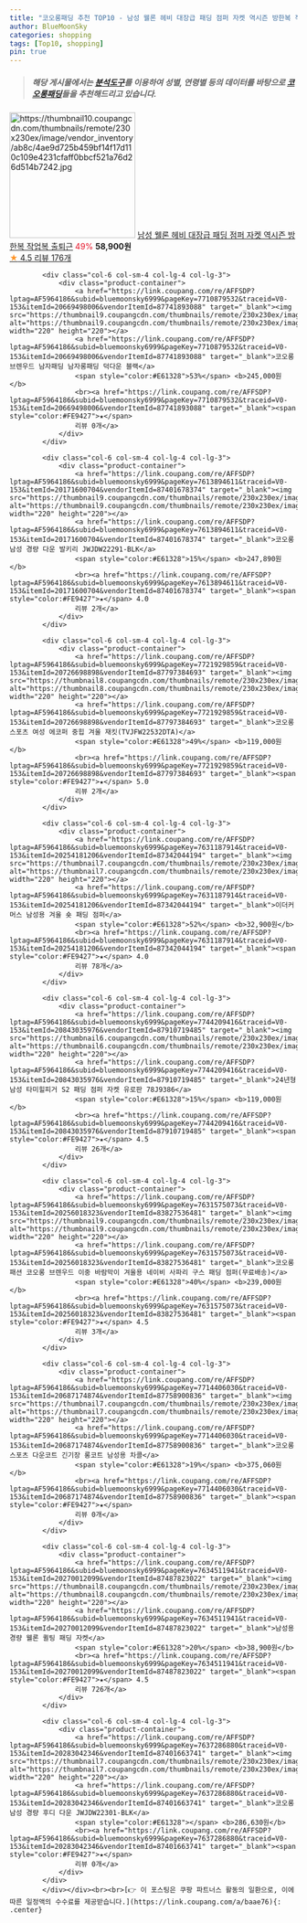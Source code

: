 ```yaml
---
title: "코오롱패딩 추천 TOP10 - 남성 웰론 헤비 대장급 패딩 점퍼 자켓 역시즌 방한복 작업복 출퇴근"
author: BlueMoonSky
categories: shopping
tags: [Top10, shopping]
pin: true
---
```


> ##### 해당 게시물에서는 [**분석도구**](https://itemscout.io/)를 이용하여 **성별**, **연령별** 등의 데이터를 바탕으로 [**코오롱패딩**](https://link.coupang.com/a/baae76)들을 추천해드리고 있습니다.
<div class="container"><div class="row">
            <div class="col-6 col-sm-4 col-lg-4 col-lg-3">
                <div class="product-container">
                    <a href="https://link.coupang.com/re/AFFSDP?lptag=AF5964186&subid=bluemoonsky6999&pageKey=7677781111&traceid=V0-153&itemId=20499223907&vendorItemId=87577492575" target="_blank"><img src="https://thumbnail10.coupangcdn.com/thumbnails/remote/230x230ex/image/vendor_inventory/ab8c/4ae9d725b459bf14f17d110c109e4231cfaff0bbcf521a76d26d514b7242.jpg" alt="https://thumbnail10.coupangcdn.com/thumbnails/remote/230x230ex/image/vendor_inventory/ab8c/4ae9d725b459bf14f17d110c109e4231cfaff0bbcf521a76d26d514b7242.jpg" width="220" height="220"></a>
                    <a href="https://link.coupang.com/re/AFFSDP?lptag=AF5964186&subid=bluemoonsky6999&pageKey=7677781111&traceid=V0-153&itemId=20499223907&vendorItemId=87577492575" target="_blank">남성 웰론 헤비 대장급 패딩 점퍼 자켓 역시즌 방한복 작업복 출퇴근</a>
                    <span style="color:#E61328">49%</span> <b>58,900원</b>
                    <br><a href="https://link.coupang.com/re/AFFSDP?lptag=AF5964186&subid=bluemoonsky6999&pageKey=7677781111&traceid=V0-153&itemId=20499223907&vendorItemId=87577492575" target="_blank"><span style="color:#FE9427">★</span> 4.5
                    리뷰 176개</a>
                </div>
            </div>
            
            <div class="col-6 col-sm-4 col-lg-4 col-lg-3">
                <div class="product-container">
                    <a href="https://link.coupang.com/re/AFFSDP?lptag=AF5964186&subid=bluemoonsky6999&pageKey=7710879532&traceid=V0-153&itemId=20669498006&vendorItemId=87741893088" target="_blank"><img src="https://thumbnail9.coupangcdn.com/thumbnails/remote/230x230ex/image/vendor_inventory/2fed/463af08d2556bdec4ab6b59373a237947ef60a55dc236aa04e68884a1c53.jpeg" alt="https://thumbnail9.coupangcdn.com/thumbnails/remote/230x230ex/image/vendor_inventory/2fed/463af08d2556bdec4ab6b59373a237947ef60a55dc236aa04e68884a1c53.jpeg" width="220" height="220"></a>
                    <a href="https://link.coupang.com/re/AFFSDP?lptag=AF5964186&subid=bluemoonsky6999&pageKey=7710879532&traceid=V0-153&itemId=20669498006&vendorItemId=87741893088" target="_blank">코오롱 브렌우드 남자패딩 남자롱패딩 덕다운 블랙</a>
                    <span style="color:#E61328">53%</span> <b>245,000원</b>
                    <br><a href="https://link.coupang.com/re/AFFSDP?lptag=AF5964186&subid=bluemoonsky6999&pageKey=7710879532&traceid=V0-153&itemId=20669498006&vendorItemId=87741893088" target="_blank"><span style="color:#FE9427">★</span> 
                    리뷰 0개</a>
                </div>
            </div>
            
            <div class="col-6 col-sm-4 col-lg-4 col-lg-3">
                <div class="product-container">
                    <a href="https://link.coupang.com/re/AFFSDP?lptag=AF5964186&subid=bluemoonsky6999&pageKey=7613894611&traceid=V0-153&itemId=20171600704&vendorItemId=87401678374" target="_blank"><img src="https://thumbnail9.coupangcdn.com/thumbnails/remote/230x230ex/image/vendor_inventory/4166/faad1af3ade756b2ca95c3a1ba8c7930dbc910ba017cf435e36f5cdc86fe.jpg" alt="https://thumbnail9.coupangcdn.com/thumbnails/remote/230x230ex/image/vendor_inventory/4166/faad1af3ade756b2ca95c3a1ba8c7930dbc910ba017cf435e36f5cdc86fe.jpg" width="220" height="220"></a>
                    <a href="https://link.coupang.com/re/AFFSDP?lptag=AF5964186&subid=bluemoonsky6999&pageKey=7613894611&traceid=V0-153&itemId=20171600704&vendorItemId=87401678374" target="_blank">코오롱 남성 경량 다운 발키리 JWJDW22291-BLK</a>
                    <span style="color:#E61328">15%</span> <b>247,890원</b>
                    <br><a href="https://link.coupang.com/re/AFFSDP?lptag=AF5964186&subid=bluemoonsky6999&pageKey=7613894611&traceid=V0-153&itemId=20171600704&vendorItemId=87401678374" target="_blank"><span style="color:#FE9427">★</span> 4.0
                    리뷰 2개</a>
                </div>
            </div>
            
            <div class="col-6 col-sm-4 col-lg-4 col-lg-3">
                <div class="product-container">
                    <a href="https://link.coupang.com/re/AFFSDP?lptag=AF5964186&subid=bluemoonsky6999&pageKey=7721929859&traceid=V0-153&itemId=20726698898&vendorItemId=87797384693" target="_blank"><img src="https://thumbnail8.coupangcdn.com/thumbnails/remote/230x230ex/image/vendor_inventory/e7bc/4b77e516a5c13573536594a42b65e46495a3745398964c97d4da69460f2e.jpg" alt="https://thumbnail8.coupangcdn.com/thumbnails/remote/230x230ex/image/vendor_inventory/e7bc/4b77e516a5c13573536594a42b65e46495a3745398964c97d4da69460f2e.jpg" width="220" height="220"></a>
                    <a href="https://link.coupang.com/re/AFFSDP?lptag=AF5964186&subid=bluemoonsky6999&pageKey=7721929859&traceid=V0-153&itemId=20726698898&vendorItemId=87797384693" target="_blank">코오롱스포츠 여성 에코퍼 중힙 겨울 재킷(TVJFW22532DTA)</a>
                    <span style="color:#E61328">49%</span> <b>119,000원</b>
                    <br><a href="https://link.coupang.com/re/AFFSDP?lptag=AF5964186&subid=bluemoonsky6999&pageKey=7721929859&traceid=V0-153&itemId=20726698898&vendorItemId=87797384693" target="_blank"><span style="color:#FE9427">★</span> 5.0
                    리뷰 2개</a>
                </div>
            </div>
            
            <div class="col-6 col-sm-4 col-lg-4 col-lg-3">
                <div class="product-container">
                    <a href="https://link.coupang.com/re/AFFSDP?lptag=AF5964186&subid=bluemoonsky6999&pageKey=7631187914&traceid=V0-153&itemId=20254181206&vendorItemId=87342044194" target="_blank"><img src="https://thumbnail7.coupangcdn.com/thumbnails/remote/230x230ex/image/vendor_inventory/0b6a/10d0edc03bbf441fc95a80e24d4b001d7637e3d081f839d29536eba4aa61.png" alt="https://thumbnail7.coupangcdn.com/thumbnails/remote/230x230ex/image/vendor_inventory/0b6a/10d0edc03bbf441fc95a80e24d4b001d7637e3d081f839d29536eba4aa61.png" width="220" height="220"></a>
                    <a href="https://link.coupang.com/re/AFFSDP?lptag=AF5964186&subid=bluemoonsky6999&pageKey=7631187914&traceid=V0-153&itemId=20254181206&vendorItemId=87342044194" target="_blank">이더커머스 남성용 겨울 숏 패딩 점퍼</a>
                    <span style="color:#E61328">52%</span> <b>32,900원</b>
                    <br><a href="https://link.coupang.com/re/AFFSDP?lptag=AF5964186&subid=bluemoonsky6999&pageKey=7631187914&traceid=V0-153&itemId=20254181206&vendorItemId=87342044194" target="_blank"><span style="color:#FE9427">★</span> 4.0
                    리뷰 78개</a>
                </div>
            </div>
            
            <div class="col-6 col-sm-4 col-lg-4 col-lg-3">
                <div class="product-container">
                    <a href="https://link.coupang.com/re/AFFSDP?lptag=AF5964186&subid=bluemoonsky6999&pageKey=7744209416&traceid=V0-153&itemId=20843035976&vendorItemId=87910719485" target="_blank"><img src="https://thumbnail6.coupangcdn.com/thumbnails/remote/230x230ex/image/vendor_inventory/0601/cf8f9a34324081a09c1c6acf9b5a53d17ed5f20812334e93e5c12984123e.jpg" alt="https://thumbnail6.coupangcdn.com/thumbnails/remote/230x230ex/image/vendor_inventory/0601/cf8f9a34324081a09c1c6acf9b5a53d17ed5f20812334e93e5c12984123e.jpg" width="220" height="220"></a>
                    <a href="https://link.coupang.com/re/AFFSDP?lptag=AF5964186&subid=bluemoonsky6999&pageKey=7744209416&traceid=V0-153&itemId=20843035976&vendorItemId=87910719485" target="_blank">24년형 남성 타미힐피거 S2 패딩 점퍼 자켓 유로판 78J9386</a>
                    <span style="color:#E61328">15%</span> <b>119,000원</b>
                    <br><a href="https://link.coupang.com/re/AFFSDP?lptag=AF5964186&subid=bluemoonsky6999&pageKey=7744209416&traceid=V0-153&itemId=20843035976&vendorItemId=87910719485" target="_blank"><span style="color:#FE9427">★</span> 4.5
                    리뷰 26개</a>
                </div>
            </div>
            
            <div class="col-6 col-sm-4 col-lg-4 col-lg-3">
                <div class="product-container">
                    <a href="https://link.coupang.com/re/AFFSDP?lptag=AF5964186&subid=bluemoonsky6999&pageKey=7631575073&traceid=V0-153&itemId=20256018323&vendorItemId=83827536481" target="_blank"><img src="https://thumbnail9.coupangcdn.com/thumbnails/remote/230x230ex/image/vendor_inventory/ed23/b5885e044e59c7b20fc1f780963ec8d6b5e8a95700f0e2f54720b849d774.jpg" alt="https://thumbnail9.coupangcdn.com/thumbnails/remote/230x230ex/image/vendor_inventory/ed23/b5885e044e59c7b20fc1f780963ec8d6b5e8a95700f0e2f54720b849d774.jpg" width="220" height="220"></a>
                    <a href="https://link.coupang.com/re/AFFSDP?lptag=AF5964186&subid=bluemoonsky6999&pageKey=7631575073&traceid=V0-153&itemId=20256018323&vendorItemId=83827536481" target="_blank">코오롱패션 코오롱 브렌우드 이중 바람막이 겨울용 네이비 사파리 구스 패딩 점퍼(무료배송)</a>
                    <span style="color:#E61328">40%</span> <b>239,000원</b>
                    <br><a href="https://link.coupang.com/re/AFFSDP?lptag=AF5964186&subid=bluemoonsky6999&pageKey=7631575073&traceid=V0-153&itemId=20256018323&vendorItemId=83827536481" target="_blank"><span style="color:#FE9427">★</span> 4.5
                    리뷰 3개</a>
                </div>
            </div>
            
            <div class="col-6 col-sm-4 col-lg-4 col-lg-3">
                <div class="product-container">
                    <a href="https://link.coupang.com/re/AFFSDP?lptag=AF5964186&subid=bluemoonsky6999&pageKey=7714406030&traceid=V0-153&itemId=20687174874&vendorItemId=87758900836" target="_blank"><img src="https://thumbnail7.coupangcdn.com/thumbnails/remote/230x230ex/image/vendor_inventory/adce/f1d6571f0c23f7e1232dc47a5a8b680fb16320ffff275616ecf68f589bf5.jpg" alt="https://thumbnail7.coupangcdn.com/thumbnails/remote/230x230ex/image/vendor_inventory/adce/f1d6571f0c23f7e1232dc47a5a8b680fb16320ffff275616ecf68f589bf5.jpg" width="220" height="220"></a>
                    <a href="https://link.coupang.com/re/AFFSDP?lptag=AF5964186&subid=bluemoonsky6999&pageKey=7714406030&traceid=V0-153&itemId=20687174874&vendorItemId=87758900836" target="_blank">코오롱스포츠 다운코트 긴기장 롱코트 남성용 차콜</a>
                    <span style="color:#E61328">19%</span> <b>375,060원</b>
                    <br><a href="https://link.coupang.com/re/AFFSDP?lptag=AF5964186&subid=bluemoonsky6999&pageKey=7714406030&traceid=V0-153&itemId=20687174874&vendorItemId=87758900836" target="_blank"><span style="color:#FE9427">★</span> 
                    리뷰 0개</a>
                </div>
            </div>
            
            <div class="col-6 col-sm-4 col-lg-4 col-lg-3">
                <div class="product-container">
                    <a href="https://link.coupang.com/re/AFFSDP?lptag=AF5964186&subid=bluemoonsky6999&pageKey=7634511941&traceid=V0-153&itemId=20270012099&vendorItemId=87487823022" target="_blank"><img src="https://thumbnail8.coupangcdn.com/thumbnails/remote/230x230ex/image/vendor_inventory/3acf/1399899abb9d9b6a32cd5d3aa24806bd9211f2e7e08ccd3c4c00ef4b193a.jpg" alt="https://thumbnail8.coupangcdn.com/thumbnails/remote/230x230ex/image/vendor_inventory/3acf/1399899abb9d9b6a32cd5d3aa24806bd9211f2e7e08ccd3c4c00ef4b193a.jpg" width="220" height="220"></a>
                    <a href="https://link.coupang.com/re/AFFSDP?lptag=AF5964186&subid=bluemoonsky6999&pageKey=7634511941&traceid=V0-153&itemId=20270012099&vendorItemId=87487823022" target="_blank">남성용 경량 웰론 퀼팅 패딩 자켓</a>
                    <span style="color:#E61328">20%</span> <b>38,900원</b>
                    <br><a href="https://link.coupang.com/re/AFFSDP?lptag=AF5964186&subid=bluemoonsky6999&pageKey=7634511941&traceid=V0-153&itemId=20270012099&vendorItemId=87487823022" target="_blank"><span style="color:#FE9427">★</span> 4.5
                    리뷰 726개</a>
                </div>
            </div>
            
            <div class="col-6 col-sm-4 col-lg-4 col-lg-3">
                <div class="product-container">
                    <a href="https://link.coupang.com/re/AFFSDP?lptag=AF5964186&subid=bluemoonsky6999&pageKey=7637286880&traceid=V0-153&itemId=20283042346&vendorItemId=87401663741" target="_blank"><img src="https://thumbnail7.coupangcdn.com/thumbnails/remote/230x230ex/image/vendor_inventory/95db/d4f13f02a10556eb2387a01e05fb4096f99e37d22a65c47389846fc6e7a6.jpg" alt="https://thumbnail7.coupangcdn.com/thumbnails/remote/230x230ex/image/vendor_inventory/95db/d4f13f02a10556eb2387a01e05fb4096f99e37d22a65c47389846fc6e7a6.jpg" width="220" height="220"></a>
                    <a href="https://link.coupang.com/re/AFFSDP?lptag=AF5964186&subid=bluemoonsky6999&pageKey=7637286880&traceid=V0-153&itemId=20283042346&vendorItemId=87401663741" target="_blank">코오롱 남성 경량 후디 다운 JWJDW22301-BLK</a>
                    <span style="color:#E61328"></span> <b>286,630원</b>
                    <br><a href="https://link.coupang.com/re/AFFSDP?lptag=AF5964186&subid=bluemoonsky6999&pageKey=7637286880&traceid=V0-153&itemId=20283042346&vendorItemId=87401663741" target="_blank"><span style="color:#FE9427">★</span> 
                    리뷰 0개</a>
                </div>
            </div>
            </div></div><br><br>[👉 이 포스팅은 쿠팡 파트너스 활동의 일환으로, 이에 따른 일정액의 수수료를 제공받습니다.](https://link.coupang.com/a/baae76){: .center}